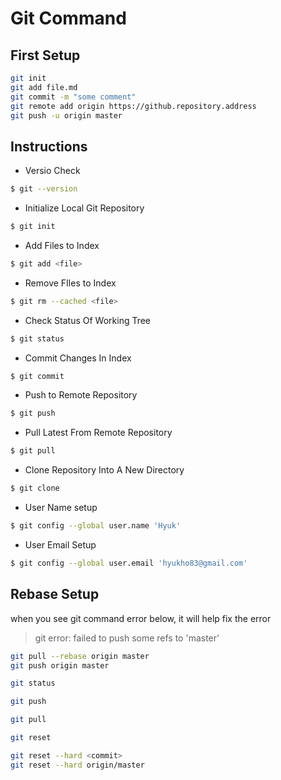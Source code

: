 # Git Command

## First Setup
```bash
git init
git add file.md
git commit -m "some comment"
git remote add origin https://github.repository.address
git push -u origin master
```

## Instructions
* Versio Check
```bash
$ git --version
```

* Initialize Local Git Repository
```bash
$ git init
```

* Add Files to Index
```bash
$ git add <file>
```

* Remove FIles to Index
```bash
$ git rm --cached <file>
```

* Check Status Of Working Tree
```bash
$ git status
```

* Commit Changes In Index
```bash
$ git commit
```

* Push to Remote Repository
```bash
$ git push
```

* Pull Latest From Remote Repository
```bash
$ git pull
```

* Clone Repository Into A New Directory
```bash
$ git clone
```

* User Name setup
```bash
$ git config --global user.name 'Hyuk'
```

* User Email Setup
```bash
$ git config --global user.email 'hyukho83@gmail.com'
```

## Rebase Setup
when you see git command error below, it will help fix the error
> git error: failed to push some refs to 'master'
```bash
git pull --rebase origin master
git push origin master
```

```bash
git status
```

```bash
git push
```

```bash
git pull
```

```bash
git reset

git reset --hard <commit>
git reset --hard origin/master
```

